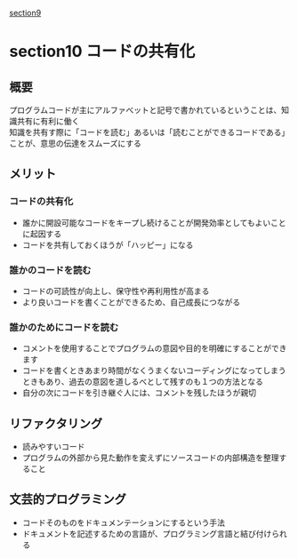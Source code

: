 
[section9](section9)

# section10 コードの共有化

## 概要
プログラムコードが主にアルファべットと記号で書かれているということは、知識共有に有利に働く  
知識を共有す際に「コードを読む」あるいは「読むことができるコードである」ことが、意思の伝達をスムーズにする

## メリット
### コードの共有化
- 誰かに開設可能なコードをキープし続けることが開発効率としてもよいことに起因する
- コードを共有しておくほうが「ハッピー」になる
### 誰かのコードを読む
- コードの可読性が向上し、保守性や再利用性が高まる
- より良いコードを書くことができるため、自己成長につながる
### 誰かのためにコードを読む
- コメントを使用することでプログラムの意図や目的を明確にすることができます
- コードを書くときあまり時間がなくうまくないコーディングになってしまうときもあり、過去の意図を道しるべとして残すのも１つの方法となる
- 自分の次にコードを引き継ぐ人には、コメントを残したほうが親切


## リファクタリング
- 読みやすいコード
- プログラムの外部から見た動作を変えずにソースコードの内部構造を整理すること

## 文芸的プログラミング
- コードそのものをドキュメンテーションにするという手法
- ドキュメントを記述するための言語が、プログラミング言語と結び付けられる


